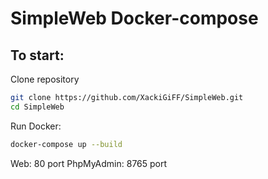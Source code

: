 # SimpleWeb Docker-compose

## To start:

Clone repository
```bash
git clone https://github.com/XackiGiFF/SimpleWeb.git
cd SimpleWeb
```

Run Docker:
```bash
docker-compose up --build
```

Web: 80 port
PhpMyAdmin: 8765 port
